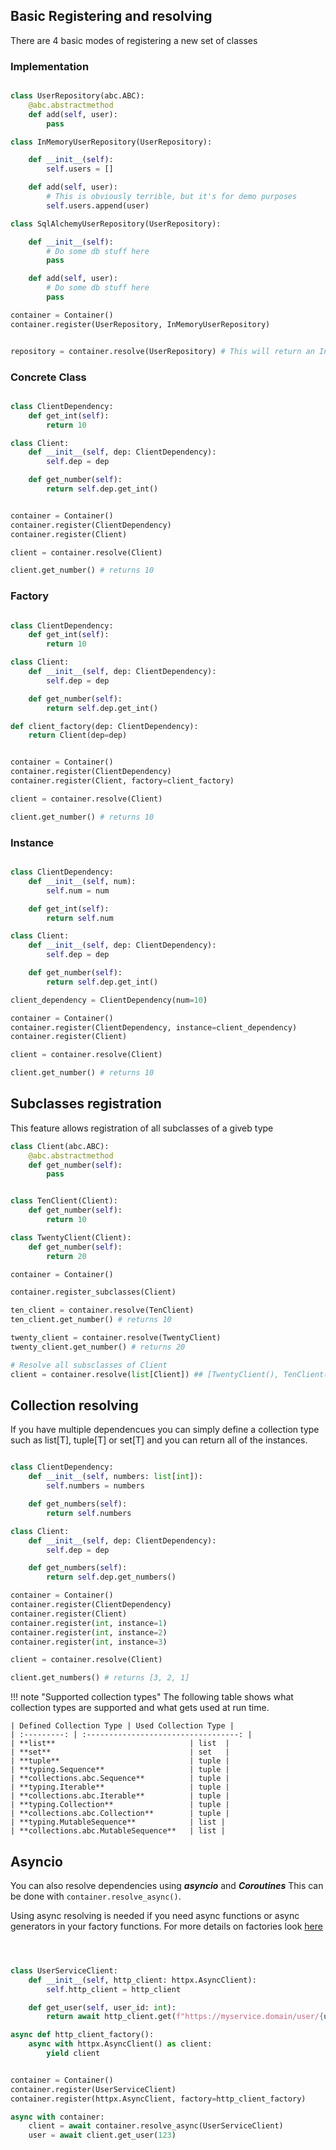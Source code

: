 ## Basic Registering and resolving

There are 4 basic modes of registering a new set of classes

### Implementation

```python

class UserRepository(abc.ABC):
    @abc.abstractmethod
    def add(self, user):
        pass

class InMemoryUserRepository(UserRepository):

    def __init__(self):
        self.users = []

    def add(self, user):
        # This is obviously terrible, but it's for demo purposes
        self.users.append(user)

class SqlAlchemyUserRepository(UserRepository):

    def __init__(self):
        # Do some db stuff here
        pass

    def add(self, user):
        # Do some db stuff here
        pass

container = Container()
container.register(UserRepository, InMemoryUserRepository)


repository = container.resolve(UserRepository) # This will return an InMemoryUserRepository

```

### Concrete Class

```python

class ClientDependency:
    def get_int(self):
        return 10

class Client:
    def __init__(self, dep: ClientDependency):
        self.dep = dep

    def get_number(self):
        return self.dep.get_int()


container = Container()
container.register(ClientDependency)
container.register(Client)

client = container.resolve(Client)

client.get_number() # returns 10

```

### Factory

```python

class ClientDependency:
    def get_int(self):
        return 10

class Client:
    def __init__(self, dep: ClientDependency):
        self.dep = dep

    def get_number(self):
        return self.dep.get_int()

def client_factory(dep: ClientDependency):
    return Client(dep=dep)


container = Container()
container.register(ClientDependency)
container.register(Client, factory=client_factory)

client = container.resolve(Client)

client.get_number() # returns 10

```

### Instance

```python

class ClientDependency:
    def __init__(self, num):
        self.num = num

    def get_int(self):
        return self.num

class Client:
    def __init__(self, dep: ClientDependency):
        self.dep = dep

    def get_number(self):
        return self.dep.get_int()

client_dependency = ClientDependency(num=10)

container = Container()
container.register(ClientDependency, instance=client_dependency)
container.register(Client)

client = container.resolve(Client)

client.get_number() # returns 10

```


## Subclasses registration

This feature allows registration of all subclasses of a giveb type

```python
class Client(abc.ABC):
    @abc.abstractmethod
    def get_number(self):
        pass


class TenClient(Client):
    def get_number(self):
        return 10

class TwentyClient(Client):
    def get_number(self):
        return 20

container = Container()

container.register_subclasses(Client)

ten_client = container.resolve(TenClient)
ten_client.get_number() # returns 10

twenty_client = container.resolve(TwentyClient)
twenty_client.get_number() # returns 20

# Resolve all subsclasses of Client
client = container.resolve(list[Client]) ## [TwentyClient(), TenClient()]
```



## Collection resolving

If you have multiple dependencues you can simply define a collection type such as list[T], tuple[T] or set[T] and you can return all of the instances.

```python

class ClientDependency:
    def __init__(self, numbers: list[int]):
        self.numbers = numbers

    def get_numbers(self):
        return self.numbers

class Client:
    def __init__(self, dep: ClientDependency):
        self.dep = dep

    def get_numbers(self):
        return self.dep.get_numbers()

container = Container()
container.register(ClientDependency)
container.register(Client)
container.register(int, instance=1)
container.register(int, instance=2)
container.register(int, instance=3)

client = container.resolve(Client)

client.get_numbers() # returns [3, 2, 1]
```

!!! note "Supported collection types"
    The following table shows what collection types are supported and what gets used at run time.

    | Defined Collection Type | Used Collection Type |
    | :---------: | :----------------------------------: |
    | **list**                              | list  |
    | **set**                               | set   |
    | **tuple**                             | tuple |
    | **typing.Sequence**                   | tuple |
    | **collections.abc.Sequence**          | tuple |
    | **typing.Iterable**                   | tuple |
    | **collections.abc.Iterable**          | tuple |
    | **typing.Collection**                 | tuple |
    | **collections.abc.Collection**        | tuple |
    | **typing.MutableSequence**            | list |
    | **collections.abc.MutableSequence**   | list |


## Asyncio

You can also resolve dependencies using ***asyncio*** and ***Coroutines***
This can be done with ```container.resolve_async()```.

Using async resolving is needed if you need async functions or async generators in your factory functions. For more details on factories look [here](./factories.md)

```python



class UserServiceClient:
    def __init__(self, http_client: httpx.AsyncClient):
        self.http_client = http_client

    def get_user(self, user_id: int):
        return await http_client.get(f"https://myservice.domain/user/{user_id}")

async def http_client_factory():
    async with httpx.AsyncClient() as client:
        yield client


container = Container()
container.register(UserServiceClient)
container.register(httpx.AsyncClient, factory=http_client_factory)

async with container:
    client = await container.resolve_async(UserServiceClient)
    user = await client.get_user(123)

```
